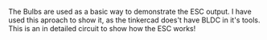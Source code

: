 The Bulbs are used as a basic way to demonstrate the ESC output. I have used this aproach to show it, as the tinkercad does't have BLDC in it's tools.
This is an in detailed circuit to show how the ESC works!

